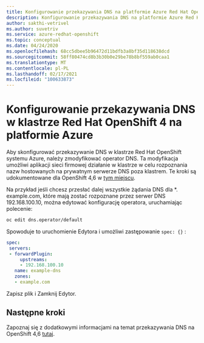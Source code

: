 ```yaml
---
title: Konfigurowanie przekazywania DNS na platformie Azure Red Hat OpenShift 4
description: Konfigurowanie przekazywania DNS na platformie Azure Red Hat OpenShift 4
author: sakthi-vetrivel
ms.author: suvetriv
ms.service: azure-redhat-openshift
ms.topic: conceptual
ms.date: 04/24/2020
ms.openlocfilehash: 68cc5dbee5b96472d11bdfb3a8bf35d118638dcd
ms.sourcegitcommit: 58ff80474cd8b3b30b0e29be78b8bf559ab0caa1
ms.translationtype: MT
ms.contentlocale: pl-PL
ms.lasthandoff: 02/17/2021
ms.locfileid: "100633873"
---
```

# <a name="configure-dns-forwarding-on-an-azure-red-hat-openshift-4-cluster"></a>Konfigurowanie przekazywania DNS w klastrze Red Hat OpenShift 4 na platformie Azure

Aby skonfigurować przekazywanie DNS w klastrze Red Hat OpenShift systemu Azure, należy zmodyfikować operator DNS. Ta modyfikacja umożliwi aplikacji sieci firmowej działanie w klastrze w celu rozpoznania nazw hostowanych na prywatnym serwerze DNS poza klastrem. Te kroki są udokumentowane dla OpenShift 4,6 w [tym miejscu](https://docs.openshift.com/container-platform/4.6/networking/dns-operator.html).

Na przykład jeśli chcesz przesłać dalej wszystkie żądania DNS dla *. example.com, które mają zostać rozpoznane przez serwer DNS 192.168.100.10, można edytować konfigurację operatora, uruchamiając polecenie:
 
```bash
oc edit dns.operator/default
```
 
Spowoduje to uruchomienie Edytora i umożliwi zastępowanie `spec: {}` :
 
 ```yaml
spec:
  servers:
  - forwardPlugin:
      upstreams:
      - 192.168.100.10
    name: example-dns
    zones:
    - example.com
```

Zapisz plik i Zamknij Edytor.

## <a name="next-steps"></a>Następne kroki
Zapoznaj się z dodatkowymi informacjami na temat przekazywania DNS na OpenShift 4,6 [tutaj](https://docs.openshift.com/container-platform/4.6/networking/dns-operator.html).